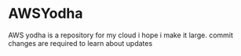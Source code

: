# AWSYodha
AWS yodha is a repository for my cloud
i hope i make it large.
commit changes are required to learn about updates
